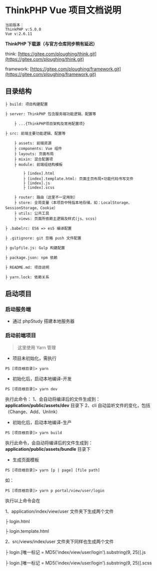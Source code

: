 # ThinkPHP Vue 项目文档说明

    当前版本：
    ThinkPHP v:5.0.0
    Vue v:2.6.11

**ThinkPHP 下载源（与官方仓库同步稍有延迟）**

think: [https://gitee.com/ploughing/think.git](https://gitee.com/ploughing/think.git)

framework: [https://gitee.com/ploughing/framework.git](https://gitee.com/ploughing/framework.git)

## 目录结构

    ├ build: 项目构建配置

    ├ server: ThinkPHP 包含服务端功能逻辑、配置等

        ├ ...{ThinkPHP项目架构及常用配置项}

    ├ src: 前端主要功能逻辑、配置等

        ├ assets: 前端资源
        ├ components: Vue 组件
        ├ layouts: 页面布局
        ├ mixin: 混合配置项
        ├ module: 前端组结构模板     

            ├ [index].html
            ├ [index].template.html: 页面主页布局+功能代码书写文件
            ├ [index].js
            ├ [index].scss     

        ├ router: 路由（这里不一定用到）
        ├ store: 全局变量（本项目中特指本地存储，如：LocalStorage、     SessionStorage、Cookie）
        ├ utils: 公共工具
        ├ views: 页面所依赖主逻辑及样式(js、scss)

    ├ .babelrc: ES6 => es5 编译配置

    ├ .gitignore: git 忽略 push 文件配置

    ├ gulpfile.js: Gulp 构建配置

    ├ package.json: npm 依赖

    ├ README.md: 项目说明

    ├ yarn.lock: 依赖关系

## 启动项目

### 启动服务端

- 通过 phpStudy 搭建本地服务器

### 启动前端项目

> 这里使用 Yarn 管理

- 项目未初始化，需执行

```shell
PS [项目根目录]> yarn
```

- 初始化后，启动本地编译-开发

```shell
PS [项目根目录]> yarn dev
```

执行此命令：
1、会自动将编译后的文件生成到：**application/public/assets/dev** 目录下
2、cli 自动监听文件的变化，包括（Change、Add、Unlink）

- 初始化后，启动本地编译-生产

```shell
PS [项目根目录]> yarn build
```

执行此命令，会自动将编译后的文件生成到：**application/public/assets/bundle** 目录下

- 生成页面模板

```shell
PS [项目根目录]> yarn [p | page] [file path]
```

如：

```shell
PS [项目根目录]> yarn p portal/view/user/login
```

执行以上命令会在 

1、application/index/view/user 文件夹下生成两个文件

├ login.html

├ login.template.html

2、src/views/index/user 文件夹下同样也生成两个文件

├ login.[唯一标记 = MD5('index/view/user/login').substring(9, 25)].js

├ login.[唯一标记 = MD5('index/view/user/login').substring(9, 25)].scss
